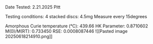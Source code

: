 Date Tested: 2.21.2025 Pitt

Testing conditions:
4 stacked discs: 4.5mg
Measure every 15degrees

Amorphous Curie temperature (°C): 439.66
HK Parameter: 0.8710602
M(0)/M(RT): 0.733450
RSE: 0.0008087446
![[Pasted image 20250618214910.png]]